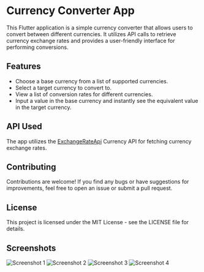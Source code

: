 # Currency Converter App

This Flutter application is a simple currency converter that allows users to convert between different currencies. It utilizes API calls to retrieve currency exchange rates and provides a user-friendly interface for performing conversions.

## Features

- Choose a base currency from a list of supported currencies.
- Select a target currency to convert to.
- View a list of conversion rates for different currencies.
- Input a value in the base currency and instantly see the equivalent value in the target currency.

## API Used
The app utilizes the [ExchangeRateApi](https://v6.exchangerate-api.com) Currency API for fetching currency exchange rates.

## Contributing
Contributions are welcome! If you find any bugs or have suggestions for improvements, feel free to open an issue or submit a pull request.

## License
This project is licensed under the MIT License - see the LICENSE file for details.

## Screenshots
![Screenshot 1](screenshots\HomeScreen.jpg)
![Screenshot 2](screenshots\SelectCurrency.jpg)
![Screenshot 3](screenshots\EnterValue.jpg)
![Screenshot 4](screenshots\SeeList.jpg)
